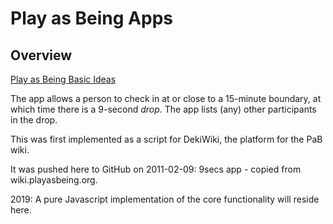 # Play as Being Apps

## Overview
[Play as Being Basic Ideas](https://wiki.playasbeing.org/About_PlayAsBeing/Basic_Ideas)

The app allows a person to check in at or close to a 15-minute boundary, at which time there is a 9-second _drop_. The app lists (any) other participants in the drop.

This was first implemented as a script for DekiWiki, the platform for the PaB wiki.

It was pushed here to GitHub on 2011-02-09: 9secs app - copied from wiki.playasbeing.org.

2019: A pure Javascript implementation of the core functionality will reside here.
